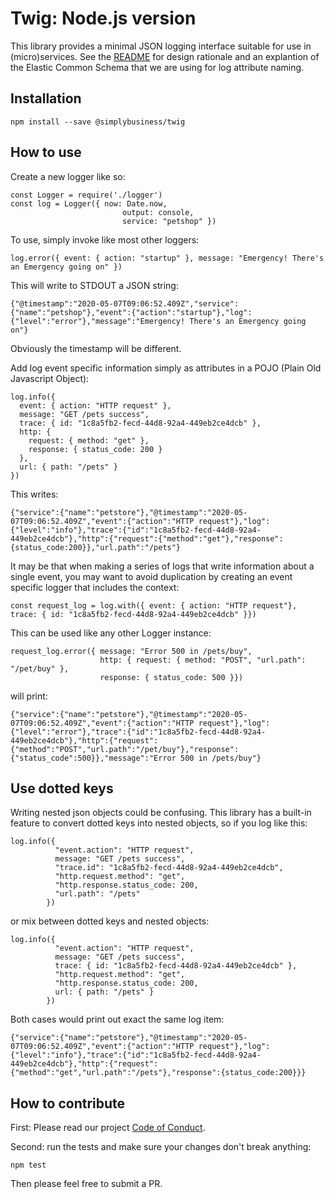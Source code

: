 # Twig: Node.js version

This library provides a minimal JSON logging interface suitable for use in (micro)services. See the [README](../README.md) for design rationale and an explantion of the Elastic Common Schema that we are using for log attribute naming.

## Installation

    npm install --save @simplybusiness/twig

## How to use

Create a new logger like so:

    const Logger = require('./logger')
    const log = Logger({ now: Date.now,
                             output: console,
                             service: "petshop" })

To use, simply invoke like most other loggers:

    log.error({ event: { action: "startup" }, message: "Emergency! There's an Emergency going on" })

This will write to STDOUT a JSON string:

    {"@timestamp":"2020-05-07T09:06:52.409Z","service":{"name":"petshop"},"event":{"action":"startup"},"log":{"level":"error"},"message":"Emergency! There's an Emergency going on"}

Obviously the timestamp will be different.

Add log event specific information simply as attributes in a POJO (Plain Old Javascript Object):

    log.info({
      event: { action: "HTTP request" },
      message: "GET /pets success",
      trace: { id: "1c8a5fb2-fecd-44d8-92a4-449eb2ce4dcb" },
      http: {
        request: { method: "get" },
        response: { status_code: 200 }
      },
      url: { path: "/pets" }
    })

This writes:

    {"service":{"name":"petstore"},"@timestamp":"2020-05-07T09:06:52.409Z","event":{"action":"HTTP request"},"log":{"level":"info"},"trace":{"id":"1c8a5fb2-fecd-44d8-92a4-449eb2ce4dcb"},"http":{"request":{"method":"get"},"response":{status_code:200}},"url.path":"/pets"}

It may be that when making a series of logs that write information about a single event, you may want to avoid duplication by creating an event specific logger that includes the context:

    const request_log = log.with({ event: { action: "HTTP request"}, trace: { id: "1c8a5fb2-fecd-44d8-92a4-449eb2ce4dcb" }})

This can be used like any other Logger instance:

    request_log.error({ message: "Error 500 in /pets/buy",
                        http: { request: { method: "POST", "url.path": "/pet/buy" },
                        response: { status_code: 500 }})

will print:

    {"service":{"name":"petstore"},"@timestamp":"2020-05-07T09:06:52.409Z","event":{"action":"HTTP request"},"log":{"level":"error"},"trace":{"id":"1c8a5fb2-fecd-44d8-92a4-449eb2ce4dcb"},"http":{"request":{"method":"POST","url.path":"/pet/buy"},"response":{"status_code":500}},"message":"Error 500 in /pets/buy"}

## Use dotted keys

Writing nested json objects could be confusing. This library has a built-in feature to convert dotted keys into nested objects, so if you log like this:

    log.info({
              "event.action": "HTTP request",
              message: "GET /pets success",
              "trace.id": "1c8a5fb2-fecd-44d8-92a4-449eb2ce4dcb",
              "http.request.method": "get",
              "http.response.status_code: 200,
              "url.path": "/pets"
            })

or mix between dotted keys and nested objects:

    log.info({
              "event.action": "HTTP request",
              message: "GET /pets success",
              trace: { id: "1c8a5fb2-fecd-44d8-92a4-449eb2ce4dcb" },
              "http.request.method": "get",
              "http.response.status_code: 200,
              url: { path: "/pets" }
            })

Both cases would print out exact the same log item:

    {"service":{"name":"petstore"},"@timestamp":"2020-05-07T09:06:52.409Z","event":{"action":"HTTP request"},"log":{"level":"info"},"trace":{"id":"1c8a5fb2-fecd-44d8-92a4-449eb2ce4dcb"},"http":{"request":{"method":"get","url.path":"/pets"},"response":{status_code:200}}}

## How to contribute

First: Please read our project [Code of Conduct](../CODE_OF_CONDUCT.md).

Second: run the tests and make sure your changes don't break anything:

    npm test

Then please feel free to submit a PR.
